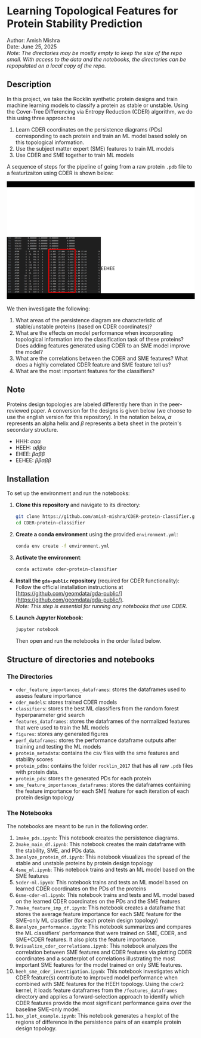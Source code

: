 # Learning Topological Features for Protein Stability Prediction
Author: Amish Mishra  
Date: June 25, 2025  
_Note: The directories may be mostly empty to keep the size of the repo small. With access to the data and the notebooks, the directories can be repopulated on a local copy of the repo._


## Description
In this project, we take the Rocklin synthetic protein designs and train machine learning models to classify a protein as stable or unstable. Using the Cover-Tree Differencing via Entropy Reduction (CDER) algorithm, we do this using three approaches
1. Learn CDER coordinates on the persistence diagrams (PDs) corresponding to each protein and train an ML model based solely on this topological information.
2. Use the subject matter expert (SME) features to train ML models
3. Use CDER and SME together to train ML models

A sequence of steps for the pipeline of going from a raw protein `.pdb` file to a featurizaiton using CDER is shown below:

![CDER Protein Pipeline](/figures/cder_protein.gif)

We then investigate the following:
1. What areas of the persistence diagram are characteristic of stable/unstable proteins (based on CDER coordinates)?
2. What are the effects on model performance when incorporating topological information into the classification task of these proteins? Does adding features generated using CDER to an SME model improve the model?
3. What are the correlations between the CDER and SME features? What does a highly correlated CDER feature and SME feature tell us?
4. What are the most important features for the classifiers?

## Note
Proteins design topologies are labeled differently here than in the peer-reviewed paper. A conversion for the designs is given below (we choose to use the english version for this repository). In the notation below, $\alpha$ represents an alpha helix and $\beta$ represents a beta sheet in the protein's secondary structure.
- HHH: $\alpha \alpha \alpha$
- HEEH: $\alpha \beta \beta \alpha$
- EHEE: $\beta \alpha \beta \beta$
- EEHEE: $\beta \beta \alpha \beta \beta$

## Installation
To set up the environment and run the notebooks:

1. **Clone this repository** and navigate to its directory:
    ```bash
    git clone https://github.com/amish-mishra/CDER-protein-classifier.git
    cd CDER-protein-classifier
    ```

2. **Create a conda environment** using the provided `environment.yml`:
    ```bash
    conda env create -f environment.yml
    ```

3. **Activate the environment**:
    ```bash
    conda activate cder-protein-classifier
    ```

4. **Install the `gda-public` repository** (required for CDER functionality):  
    Follow the official installation instructions at [https://github.com/geomdata/gda-public/](https://github.com/geomdata/gda-public/).  
    _Note: This step is essential for running any notebooks that use CDER._

5. **Launch Jupyter Notebook**:
    ```bash
    jupyter notebook
    ```
    Then open and run the notebooks in the order listed below.

## Structure of directories and notebooks
### The Directories
- `cder_feature_importances_dataframes`: stores the dataframes used to assess feature importance
- `cder_models`: stores trained CDER models
- `classifiers`: stores the best ML classifiers from the random forest hyperparameter grid search
- `features_dataframes`: stores the dataframes of the normalized features that were used to train the ML models
- `figures`: stores any generated figures
- `perf_dataframes`: stores the performance dataframe outputs after training and testing the ML models
- `protein_metadata`: contains the csv files with the sme features and stability scores
- `protein_pdbs`: contains the folder `rocklin_2017` that has all raw `.pdb` files with protein data.
- `protein_pds`: stores the generated PDs for each protein
- `sme_feature_importances_dataframes`: stores the dataframes containing the feature importance for each SME feature for each iteration of each protein design topology

### The Notebooks
The notebooks are meant to be run in the following order.
1. `1make_pds.ipynb`: This notebook creates the persistence diagrams.
2. `2make_main_df.ipynb`: This notebook creates the main dataframe with the stability, SME, and PDs data.
3. `3analyze_protein_df.ipynb`: This notebook visualizes the spread of the stable and unstable proteins by protein design topology
4. `4sme_ml.ipynb`: This notebook trains and tests an ML model based on the SME features
5. `5cder-ml.ipynb`: This notebook trains and tests an ML model based on learned CDER coordinates on the PDs of the proteins
6. `6sme-cder-ml.ipynb`: This notebook trains and tests and ML model based on the learned CDER coordinates on the PDs and the SME features
7. `7make_feature_imp_df.ipynb`: This notebook creates a dataframe that stores the average feature importance for each SME feature for the SME-only ML classifier (for each protein design topology)
8. `8analyze_performance.ipynb`: This notebook summarizes and compares the ML classifiers' performance that were trained on SME, CDER, and SME+CDER features. It also plots the feature importance.
9. `9visualize_cder_correlations.ipynb`: This notebook analyzes the correlation between SME features and CDER features via plotting CDER coordinates and a scatterplot of correlations illustrating the most important SME features for the model trained on only SME features.
10. `heeh_sme_cder_investigation.ipynb`: This notebook investigates which CDER feature(s) contribute to improved model performance when combined with SME features for the HEEH topology. Using the `cder2` kernel, it loads feature dataframes from the `/features_dataframes` directory and applies a forward-selection approach to identify which CDER features provide the most significant performance gains over the baseline SME-only model.
11. `hex_plot_example.ipynb`: This notebook generates a hexplot of the regions of difference in the persistence pairs of an example protein design topology.
